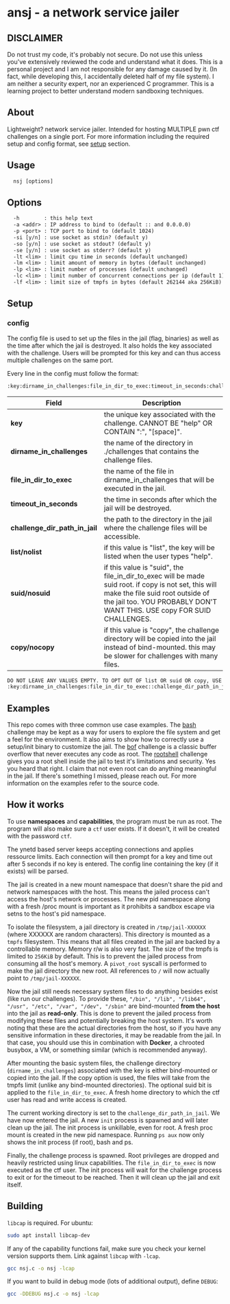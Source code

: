 # ansj - a network service jailer

## DISCLAIMER

Do not trust my code, it's probably not secure. Do not use this unless you've extensively reviewed the code and understand what it does. This is a personal project and I am not responsible for any damage caused by it. (In fact, while developing this, I accidentally deleted half of my file system). I am neither a security expert, nor an experienced C programmer. This is a learning project to better understand modern sandboxing techniques.

## About

Lightweight? network service jailer.
Intended for hosting MULTIPLE pwn ctf challenges on a single port.
For more information including the required setup and config format, see [setup](#setup) section.

## Usage

```txt
  nsj [options]
```

## Options

```txt
  -h        : this help text
  -a <addr> : IP address to bind to (default :: and 0.0.0.0)
  -p <port> : TCP port to bind to (default 1024)
  -si [y/n] : use socket as stdin? (default y)
  -so [y/n] : use socket as stdout? (default y)
  -se [y/n] : use socket as stderr? (default y)
  -lt <lim> : limit cpu time in seconds (default unchanged)
  -lm <lim> : limit amount of memory in bytes (default unchanged)
  -lp <lim> : limit number of processes (default unchanged)
  -lc <lim> : limit number of concurrent connections per ip (default 1)
  -lf <lim> : limit size of tmpfs in bytes (default 262144 aka 256KiB)
```

## Setup

### config

The config file is used to set up the files in the jail (flag, binaries) as well as the time after which the jail is destroyed. It also holds the key associated with the challenge. Users will be prompted for this key and can thus access multiple challenges on the same port.

Every line in the config must follow the format:

```txt
:key:dirname_in_challenges:file_in_dir_to_exec:timeout_in_seconds:challenge_dir_path_in_jail:list/nolist:suid/nosuid:copy/nocopy:
```

| Field | Description |
| --- | --- |
| **key** | the unique key associated with the challenge. CANNOT BE "help" OR CONTAIN ":", "[space]". |
| **dirname_in_challenges** | the name of the directory in ./challenges that contains the challenge files. |
| **file_in_dir_to_exec** | the name of the file in dirname_in_challenges that will be executed in the jail. |
| **timeout_in_seconds** | the time in seconds after which the jail will be destroyed. |
| **challenge_dir_path_in_jail** | the path to the directory in the jail where the challenge files will be accessible. |
| **list/nolist** | if this value is "list", the key will be listed when the user types "help". |
| **suid/nosuid** | if this value is "suid", the file_in_dir_to_exec will be made suid root. if copy is not set, this will make the file suid root outside of the jail too. YOU PROBABLY DON'T WANT THIS. USE copy FOR SUID CHALLENGES. |
| **copy/nocopy** | if this value is "copy", the challenge directory will be copied into the jail instead of bind-mounted. this may be slower for challenges with many files. |


```txt
DO NOT LEAVE ANY VALUES EMPTY. TO OPT OUT OF list OR suid OR copy, USE "nolist" OR "nosuid" OR "nocopy" OR LITERALLY ANY OTHER STRING. DO NOT DO THIS: 
:key:dirname_in_challenges:file_in_dir_to_exec::challenge_dir_path_in_jail::::
```

## Examples

This repo comes with three common use case examples. The [bash](/challenges/default/) challenge may be kept as a way for users to explore the file system and get a feel for the environment. It also aims to show how to correctly use a setup/init binary to customize the jail. The [bof](/challenges/unpriv_bof_example/) challenge is a classic buffer overflow that never executes any code as root. The [rootshell](/challenges/rootshell_example/) challenge gives you a root shell inside the jail to test it's limitations and security. Yes you heard that right. I claim that not even root can do anything meaningful in the jail. If there's something I missed, please reach out. For more information on the examples refer to the source code.

## How it works

To use **namespaces** and **capabilities**, the program must be run as root. The program will also make sure a `ctf` user exists. If it doesn't, it will be created with the password `ctf`.

The ynetd based server keeps accepting connections and applies ressource limits. Each connection will then prompt for a key and time out after 5 seconds if no key is entered. The config line containing the key (if it exists) will be parsed.

The jail is created in a new mount namespace that doesn't share the pid and network namespaces with the host. This means the jailed process can't access the host's network or processes. The new pid namespace along with a fresh /proc mount is important as it prohibits a sandbox escape via setns to the host's pid namespace.

To isolate the filesystem, a jail directory is created in `/tmp/jail-XXXXXX` (where XXXXXX are random characters). This directory is mounted as a `tmpfs` filesystem. This means that all files created in the jail are backed by a controllable memory. Memory r/w is also very fast. The size of the tmpfs is limited to `256KiB` by default. This is to prevent the jailed process from consuming all the host's memory. A `pivot_root` syscall is performed to make the jail directory the new root. All references to `/` will now actually point to `/tmp/jail-XXXXXX`.

Now the jail still needs necessary system files to do anything besides exist (like run our challenges). To provide these, `"/bin", "/lib", "/lib64", "/usr", "/etc", "/var", "/dev", "/sbin"` are bind-mounted **from the host** into the jail as **read-only**. This is done to prevent the jailed process from modifying these files and potentially breaking the host system. It's worth noting that these are the actual directories from the host, so if you have any sensitive information in these directories, it may be readable from the jail. In that case, you should use this in combination with **Docker**, a chrooted busybox, a VM, or something similar (which is recommended anyway).

After mounting the basic system files, the challenge directory (`dirname_in_challenges`) associated with the key is either bind-mounted or copied into the jail. If the copy option is used, the files will take from the tmpfs limit (unlike any bind-mounted directories). The optional suid bit is applied to the `file_in_dir_to_exec`. A fresh home directory to which the ctf user has read and write access is created.

The current working directory is set to the `challenge_dir_path_in_jail`. We have now entered the jail. A new `init` process is spawned and will later clean up the jail. The init process is unkillable, even for root. A fresh proc mount is created in the new pid namespace. Running `ps aux` now only shows the init process (if root), bash and ps.

Finally, the challenge process is spawned. Root privileges are dropped and heavily restricted using linux capabilities. The `file_in_dir_to_exec` is now executed as the ctf user. The init process will wait for the challenge process to exit or for the timeout to be reached. Then it will clean up the jail and exit itself.

## Building

`libcap` is required. For ubuntu:

```bash
sudo apt install libcap-dev
```

If any of the capability functions fail, make sure you check your kernel version supports them. Link against `libcap` with `-lcap`.

```bash
gcc nsj.c -o nsj -lcap
```

If you want to build in debug mode (lots of additional output), define `DEBUG`:

```bash
gcc -DDEBUG nsj.c -o nsj -lcap
```
